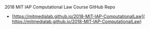 2018 MIT IAP Computational Law Course GitHub Repo

*  [https://mitmedialab.github.io/2018-MIT-IAP-ComputationalLaw]( https://mitmedialab.github.io/2018-MIT-IAP-ComputationalLaw)
